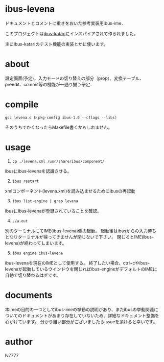 # ibus-levena

ドキュメントとコメントに重きをおいた参考実装用ibus-ime．

このプロジェクトは[ibus-katari](https://github.com/WhiteHawk-taka/katari)にインスパイアされて作られました。

主にibus-katariのテスト機能の実装とかに使います。

# about

設定画面(予定)，入力モードの切り替えの部分（prop），変換テーブル、preedit、commit等の機能が一通り揃う予定．

# compile

`gcc levena.c $(pkg-config ibus-1.0 --cflags --libs)`

そのうちでかくなったらMakefile書くかもしれません。

# usage

1. `cp ./levena.xml /usr/share/ibus/component/`

ibusにibus-levenaを認識させる。

2. `ibus restart`

xmlコンポーネント(levena.xml)を読み込ませるためにibusの再起動

3. `ibus list-engine | grep levena`

ibusにibus-levenaが登録されていることを確認。

4. `./a.out`

別のターミナルにてIME(ibus-levena)側の起動。
起動後はibusからの入力待ちとなりターミナルが帰ってきませんが閉じないで下さい。
閉じるとIME(ibus-levena)が終わってしまいます。

5. `ibus engine ibus-levena`

ibus-levenaを現在のIMEとして使用する。
終了したい場合、ctrl+cやibus-levenaが起動しているウインドウを閉じればibus-engineがデフォルトのIMEに自動で切り替わるはずです。

# documents

本imeの目的の一つとしてibus-imeの挙動の説明があり、またibusの挙動関連についてのドキュメントがあまり存在していないため、詳細なドキュメント整備を心がけています。
分かり難い部分がございましたらissueを頂けると幸いです。

# author

lv7777

